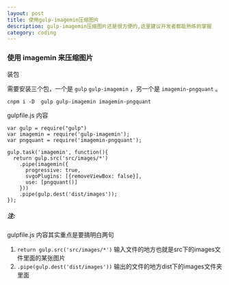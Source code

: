 ```yaml
---
layout: post
title: 使用gulp-imagemin压缩图片
description: gulp-imagemin压缩图片还是很方便的,这里建议开发者都能熟练的掌握
category: coding
---
```


### 使用 imagemin 来压缩图片  

装包    

需要安装三个包，一个是 `gulp` `gulp-imagemin` ，另一个是 `imagemin-pngquant` 。  

```
cnpm i -D  gulp gulp-imagemin imagemin-pngquant
```

gulpfile.js 内容  

```
var gulp = require("gulp")
var imagemin = require('gulp-imagemin');
var pngquant = require('imagemin-pngquant');

gulp.task('imagemin', function(){
  return gulp.src('src/images/*')
    .pipe(imagemin({
      progressive: true,
      svgoPlugins: [{removeViewBox: false}],
      use: [pngquant()]
    }))
    .pipe(gulp.dest('dist/images'));
});
```  

##### 注:  

gulpfile.js 内容其实重点是要搞明白两句  
1. `return gulp.src('src/images/*')` 输入文件的地方也就是src下的images文件里面的某张图片  
2. `.pipe(gulp.dest('dist/images'))` 输出的文件的地方dist下的images文件夹里面  
